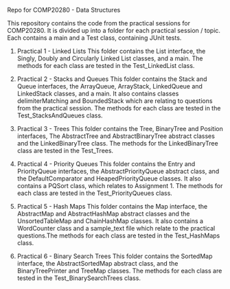 
Repo for COMP20280 - Data Structures

This repository contains the code from the practical sessions for COMP20280.
It is divided up into a folder for each practical session / topic. Each contains a main and a Test class, containing JUnit tests.

1. Practical 1 - Linked Lists
This folder contains the List interface, the Singly, Doubly and Circularly Linked List classes, and a main. The methods for each class are tested in the Test_LinkedList class.

2. Practical 2 - Stacks and Queues
This folder contains the Stack and Queue interfaces, the ArrayQueue, ArrayStack, LinkedQueue and LinkedStack classes, and a main. It also contains classes delimiterMatching and BoundedStack which are relating to questions from the practical session. The methods for each class are tested in the Test_StacksAndQueues class.

3. Practical 3 - Trees
This folder contains the Tree, BinaryTree and Position interfaces, The AbstractTree and AbstractBinaryTree abstract classes and the LinkedBinaryTree class. The methods for the LinkedBinaryTree class are tested in the Test_Trees.

4. Practical 4 - Priority Queues
This folder contains the Entry and PriorityQueue interfaces, the AbstractPriorityQueue abstract class, and the DefaultComparator and HeapedPriorityQueue classes. It also contains a PQSort class, which relates to Assignment 1. The methods for each class are tested in the Test_PriorityQueues class.

5. Practical 5 - Hash Maps
This folder contains the Map interface, the AbstractMap and AbstractHashMap abstract classes and the UnsortedTableMap and ChainHashMap classes. It also contains a WordCounter class and a sample_text file which relate to the practical questions.The methods for each class are tested in the Test_HashMaps class.

6. Practical 6 - Binary Search Trees
This folder contains the SortedMap interface, the AbstractSortedMap abstract class, and the BinaryTreePrinter and TreeMap classes. The methods for each class are tested in the Test_BinarySearchTrees class.




